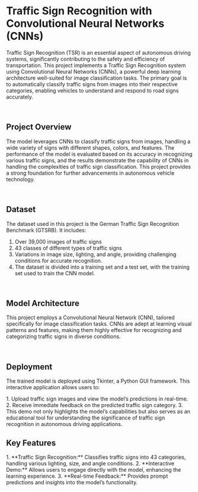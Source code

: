<h1>Traffic Sign Recognition with Convolutional Neural Networks (CNNs)</h1>
<p>Traffic Sign Recognition (TSR) is an essential aspect of autonomous driving systems, significantly contributing to the safety and efficiency of transportation. 
This project implements a Traffic Sign Recognition system using Convolutional Neural Networks (CNNs), a powerful deep learning architecture well-suited for image classification tasks. 
The primary goal is to automatically classify traffic signs from images into their respective categories, enabling vehicles to understand and respond to road signs accurately.</p>
<br>

<h2>Project Overview</h2>
<p>The model leverages CNNs to classify traffic signs from images, handling a wide variety of signs with different shapes, colors, and features.
 The performance of the model is evaluated based on its accuracy in recognizing various traffic signs, and the results demonstrate the capability of CNNs in handling the complexities of traffic sign classification. 
This project provides a strong foundation for further advancements in autonomous vehicle technology.</p>

<br>
<h2>Dataset</h2>
<p>The dataset used in this project is the German Traffic Sign Recognition Benchmark (GTSRB). It includes:</p>

1. Over 39,000 images of traffic signs
2. 43 classes of different types of traffic signs
3. Variations in image size, lighting, and angle, providing challenging conditions for accurate recognition.
4. The dataset is divided into a training set and a test set, with the training set used to train the CNN model.
<br>
<h2>Model Architecture</h2>
<p>This project employs a Convolutional Neural Network (CNN), tailored specifically for image classification tasks. CNNs are adept at learning visual patterns and features, making them highly effective for recognizing and categorizing traffic signs in diverse conditions.</p>
<br>
<h2>Deployment</h2>
<p>The trained model is deployed using Tkinter, a Python GUI framework. This interactive application allows users to:</p>
1. Upload traffic sign images and view the model’s predictions in real-time.
2. Receive immediate feedback on the predicted traffic sign category.
3. This demo not only highlights the model’s capabilities but also serves as an educational tool for understanding the significance of traffic sign recognition in autonomous driving applications.
<br>
<h2>Key Features</h2>
1. **Traffic Sign Recognition:** Classifies traffic signs into 43 categories, handling various lighting, size, and angle conditions.
2. **Interactive Demo:** Allows users to engage directly with the model, enhancing the learning experience.
3. **Real-time Feedback:** Provides prompt predictions and insights into the model’s functionality.

